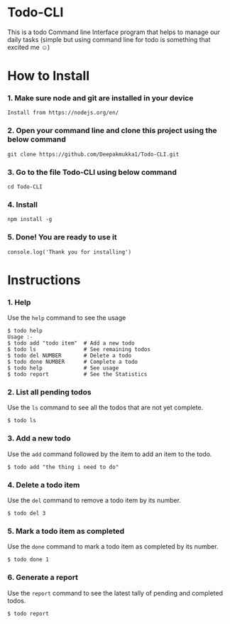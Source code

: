 # Todo-CLI

This is a todo Command line Interface program that helps to manage our daily tasks (simple but using command line for todo is something that excited me ☺)

# How to Install

### 1. Make sure node and git are installed in your device

```
Install from https://nodejs.org/en/

```

### 2. Open your command line and clone this project using the below command

```
git clone https://github.com/Deepakmukka1/Todo-CLI.git

```

### 3. Go to the file Todo-CLI using below command

```
cd Todo-CLI

```

### 4. Install

```
npm install -g

```

### 5. Done! You are ready to use it

```
console.log('Thank you for installing')

```

# Instructions

### 1. Help

Use the `help` command to see the usage

```
$ todo help
Usage :-
$ todo add "todo item"  # Add a new todo
$ todo ls               # See remaining todos
$ todo del NUMBER       # Delete a todo
$ todo done NUMBER      # Complete a todo
$ todo help             # See usage
$ todo report           # See the Statistics
```

### 2. List all pending todos

Use the `ls` command to see all the todos that are not yet complete.

```
$ todo ls
```

### 3. Add a new todo

Use the `add` command followed by the item to add an item to the todo.

```
$ todo add "the thing i need to do"

```

### 4. Delete a todo item

Use the `del` command to remove a todo item by its number.

```
$ todo del 3

```

### 5. Mark a todo item as completed

Use the `done` command to mark a todo item as completed by its number.

```
$ todo done 1

```

### 6. Generate a report

Use the `report` command to see the latest tally of pending and completed todos.

```
$ todo report

```
